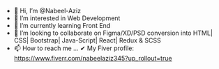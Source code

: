 - 👋 Hi, I’m @Nabeel-Aziz
- 👀 I’m interested in Web Development
- 🌱 I’m currently learning Front End
- 💞️ I’m looking to collaborate on Figma/XD/PSD conversion into HTML| CSS| Bootstrap| Java-Script| React| Redux & SCSS
- 📫 How to reach me ...
✔ My Fiver profile:
https://www.fiverr.com/nabeelaziz345?up_rollout=true

<!---
Hello there,

I am a Frontend Web developer with more than 3+ years of experience, I have been developing web apps from the starting and I have a good sense of User Experience.
User experience matters a lot in the front end, and I have been continuously developing apps while taking care of user experience. 
That helped me make my client's project come into a reality.

My Skillset:

✔ PSD to HTML, Figma to HTML, Adobe XD to HTML, Sketch to HTML
✔HTML5, CSS3 with Sass/less
✔ Bootstrap (v4, v5, v5.1)
✔ React, React-Redux
✔ Ant Design, Material UI, React Strap
✔JavaScript(ES5 /ES6 /ES7+,Bibble)
✔ Vue, Vuex
✔Pixel-perfect, Full Responsive, Mobile Friendly, Browser compatibility, SEO friendly
✔ writing Unit and E2E tests7

Comfortable With:
✔GitHub ✔Git ✔GitLab ✔Trello, etc

I can develop complex web applications from scratch as well as optimize and extend the existing website. Let's talk in detail about your project and get something done.
Regards,
Nabeel Aziz
--->
